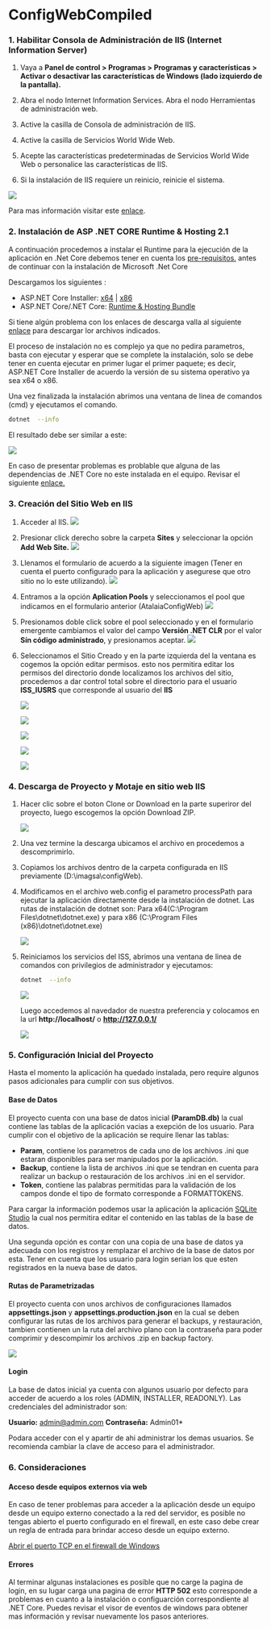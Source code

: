 # ConfigWebCompiled

### 1. Habilitar Consola de Administración de IIS (Internet Information Server) 

1. Vaya a **Panel de control > Programas > Programas y características > Activar o desactivar las características de Windows (lado izquierdo de la pantalla).**

2. Abra el nodo Internet Information Services. Abra el nodo Herramientas de administración web.

3. Active la casilla de Consola de administración de IIS.

4. Active la casilla de Servicios World Wide Web.

5. Acepte las características predeterminadas de Servicios World Wide Web o personalice las características de IIS.

6. Si la instalación de IIS requiere un reinicio, reinicie el sistema.

![](https://www.siget.app/storage/uploads/images/habilitarIIS.png)

Para mas información visitar este [enlace](https://docs.microsoft.com/es-mx/aspnet/core/host-and-deploy/iis/?view=aspnetcore-2.2 "enlace").

### 2. Instalación de ASP .NET CORE Runtime & Hosting 2.1

A continuación procedemos a instalar el Runtime para la ejecución de la aplicación en .Net Core debemos tener en cuenta los  [pre-requisitos.](https://docs.microsoft.com/es-mx/dotnet/core/windows-prerequisites?tabs=netcore2x "Pre-requisitos .Net Core") antes de continuar con la instalación de Microsoft .Net Core  

Descargamos los siguientes :
- ASP.NET Core Installer: [x64](https://dotnet.microsoft.com/download/thank-you/dotnet-runtime-2.1.10-windows-x64-asp.net-core-runtime-installer "x64") | [x86](https://dotnet.microsoft.com/download/thank-you/dotnet-runtime-2.1.10-windows-x86-asp.net-core-runtime-installer "x86") 
- ASP.NET Core/.NET Core: [Runtime & Hosting Bundle](https://dotnet.microsoft.com/download/thank-you/dotnet-runtime-2.1.10-windows-hosting-bundle-installer "Runtime & Hosting Bundle")

Si tiene algún problema con los enlaces de descarga valla al siguiente [enlace](https://dotnet.microsoft.com/download/dotnet-core/2.1 "enlace") para descargar lor archivos indicados.

El proceso de instalación no es complejo ya que no pedira parametros, basta con ejecutar y esperar que se complete la instalación, solo se debe tener en cuenta ejecutar en primer lugar el primer paquete; es decir, ASP.NET Core Installer de acuerdo la versión de su sistema operativo ya sea  x64 o x86.

Una vez finalizada la instalación abrimos una  ventana de linea de comandos (cmd) y ejecutamos el comando.

```bash
dotnet  --info
```
El resultado debe ser similar a este: 

![](https://www.siget.app/storage/uploads/images/dotnet-info.png)

En caso de presentar problemas es problable que alguna de las dependencias de .NET Core no este instalada en el equipo. Revisar el siguiente [enlace.](https://docs.microsoft.com/es-mx/dotnet/core/windows-prerequisites?tabs=netcore2x#net-core-dependencies "enlace")

### 3. Creación del Sitio Web en IIS

1.  Acceder al IIS.
![](https://www.siget.app/storage/uploads/images/img31.png)

2.  Presionar click derecho sobre la carpeta **Sites** y seleccionar la opción **Add Web Site.**
![](https://www.siget.app/storage/uploads/images/img32.png)

3.  Llenamos el formulario de acuerdo a la siguiente imagen (Tener en cuenta el puerto configurado para la aplicación y asegurese que otro sitio no lo este utilizando).
![](https://www.siget.app/storage/uploads/images/img33.png)

4. Entramos a la opción **Aplication Pools** y seleccionamos el pool que indicamos en el formulario anterior (AtalaiaConfigWeb)
![](https://www.siget.app/storage/uploads/images/img34.png)

5. Presionamos doble click sobre el pool seleccionado y en el formulario emergente cambiamos el valor del campo **Versión .NET CLR** por el valor **Sín código administrado**,  y presionamos aceptar.
![](https://www.siget.app/storage/uploads/images/img35.png)

6. Seleccionamos el Sitio Creado y en la parte izquierda del la ventana es cogemos la opción editar permisos. esto nos permitira editar los permisos del directorio donde localizamos los archivos del sitio, procedemos a dar control total sobre el directorio para el usuario **ISS_IUSRS** que corresponde al usuario del **IIS**

	![](https://www.siget.app/storage/uploads/images/img36.png)

	![](https://www.siget.app/storage/uploads/images/img37.png) 
 
	![](https://www.siget.app/storage/uploads/images/img38.png)
 
	![](https://www.siget.app/storage/uploads/images/img39.png) 

	![](https://www.siget.app/storage/uploads/images/img40.png)

### 4. Descarga de Proyecto y Motaje en sitio web IIS
1. Hacer clic sobre el boton Clone or Download en la parte superiror del proyecto, luego escogemos la opción Download ZIP.

	![](https://www.siget.app/storage/uploads/images/img41.png)

2. Una vez termine la descarga ubicamos el archivo en procedemos a descomprimirlo.
3. Copiamos los archivos dentro de la carpeta configurada en IIS previamente (D:\imagsa\configWeb).
4. Modificamos en el archivo web.config el parametro processPath para ejecutar la aplicación directamente desde la instalación de dotnet. Las rutas de instalación de dotnet son:  Para x64(C:\Program Files\dotnet\dotnet.exe) y para x86 (C:\Program Files (x86)\dotnet\dotnet.exe)

	![](https://www.siget.app/storage/uploads/images/img44.png)

5. Reiniciamos los servicios del ISS, abrimos una ventana de linea de comandos con privilegios de administrador y ejecutamos:
	```bash 
	dotnet  --info
	```
	![](https://www.siget.app/storage/uploads/images/img45.png)

	Luego accedemos al navedador de nuestra preferencia y colocamos en la url **http://localhost/** o  **http://127.0.0.1/**

	![](https://www.siget.app/storage/uploads/images/img45-2.png)

### 5. Configuración Inicial del Proyecto


Hasta el momento la aplicación ha quedado instalada, pero require algunos pasos adicionales para cumplir con sus objetivos.

#### Base de Datos
El proyecto cuenta con una base de datos inicial **(ParamDB.db)** la cual contiene las tablas de la aplicación vacias a exepción de los usuario.
Para cumplir con el objetivo de la aplicación se require llenar las tablas:
- **Param**, contiene los parametros de cada uno de los archivos .ini que estaran disponibles para ser manipulados por la aplicación.
- **Backup**, contiene la lista de archivos .ini que se tendran en cuenta para realizar un backup o restauración de los archivos .ini en el servidor.
- **Token**, contiene las palabras permitidas para la validación de los campos donde el tipo de formato corresponde a FORMATTOKENS.

Para cargar la información podemos usar la aplicación la aplicación [SQLite Studio](https://sqlitestudio.pl/index.rvt?act=download "SQLite Studio") la cual nos permitira editar el contenido en las tablas de la base de datos.

Una segunda opción es contar con una copia de una base de datos ya adecuada con los registros y remplazar el archivo de la base de datos por esta. Tener en cuenta que los usuario para login serian los que esten registrados en la nueva base de datos.

#### Rutas de Parametrizadas

El proyecto cuenta con unos archivos de configuraciones llamados **appsettings.json** y **appsettings.production.json** en la cual se deben configurar las rutas de los archivos para generar el backups, y restauración, tambien contienen un la ruta del archivo plano con la contraseña para poder comprimir y descompimir los archivos .zip en backup factory.

![](https://www.siget.app/storage/uploads/images/appsetting2.png)

#### Login

La base de datos inicial ya cuenta con algunos usuario por defecto para acceder de acuerdo a los roles (ADMIN, INSTALLER, READONLY). Las credenciales del administrador son:

**Usuario:**    admin@admin.com
**Contraseña:** Admin01*

Podara acceder con el y apartir de ahi administrar los demas usuarios. Se recomienda cambiar la clave de acceso para el administrador.

### 6. Consideraciones

#### Acceso desde equipos externos via web

En caso de tener problemas para acceder a la aplicación desde un equipo desde un equipo externo conectado a la red del servidor, es posible no tengas abierto el puerto configurado en el firewall, en este caso debe crear un regla de entrada para brindar acceso desde un equipo externo.

[Abrir el puerto TCP en el firewall de Windows ](https://wiki.mcneel.com/es/zoo/window7firewall)

#### Errores

Al terminar algunas instalaciones es posible que no carge la pagina de login, en su lugar carga una pagina de error **HTTP 502** esto corresponde a problemas en cuanto a la instalación o configuarción correspondiente al .NET Core. Puedes revisar el visor de eventos de windows para obtener mas información y revisar nuevamente los pasos anteriores.
